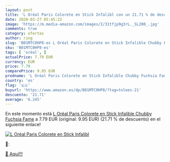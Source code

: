 ```yaml
---
layout: post
title: 'L Oréal Paris Colorete en Stick Infalibl con un 21.71 % de descuento'
date: 2020-03-27 05:45:22
image: 'https://m.media-amazon.com/images/I/31tfjp9g3rL._SL200_.jpg'
comments: true
category: ofertas
author: ring
slug: 'B01MTC0HP8-es L Oréal Paris Colorete en Stick Infalible Chubby Fuchsia Fame'
sku: 'B01MTC0HP8-es'
tags: [ 'oréal', ]
actualPrice: 7.79 EUR
currency: EUR
price: 7.79
comparePrice: 9.95 EUR
prodname: 'L Oréal Paris Colorete en Stick Infalible Chubby Fuchsia Fame'
country: 'es'
flag: '🇪🇸'
buyurl: 'https://www.amazon.es/dp/B01MTC0HP8/?tag=tolees-21'
descuento: '21.71'
average: '6.245'
---
```


En este momento está [L Oréal Paris Colorete en Stick Infalible Chubby Fuchsia Fame](https://www.amazon.es/dp/B01MTC0HP8/?tag=tolees-21) a 7.79 EUR (original: 9.95 EUR) (21.71 %  de descuento) en el siguiente enlace!

[![L Oréal Paris Colorete en Stick Infalibl](https://m.media-amazon.com/images/I/31tfjp9g3rL._SL200_.jpg)](https://www.amazon.es/dp/B01MTC0HP8/?tag=tolees-21)

🔎:


[🛒 Aquí!!!](https://www.amazon.es/dp/B01MTC0HP8/?tag=tolees-21)
